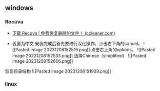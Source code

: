 
## windows
### Recuva
- [下载 Recuva | 免费恢复删除的文件！ (ccleaner.com)](https://www.ccleaner.com/zh-cn/recuva)

- 设置为中文
	安装完成后首先要进行汉化操作，点击右下角的cancel。
	![[Pasted image 20231208152516.png]]
	点击右上角的options。
	![[Pasted image 20231208152533.png]]
	选择Chinese（simplified）
	![[Pasted image 20231208152606.png]]



恢复目录结构
	![[Pasted image 20231208151939.png]]

### linux